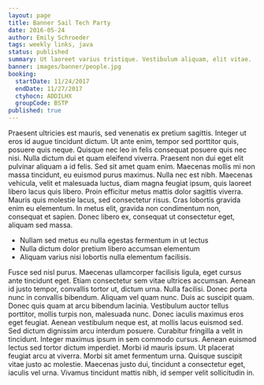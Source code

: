 ```yaml
---
layout: page
title: Banner Sail Tech Party
date: 2016-05-24
author: Emily Schroeder
tags: weekly links, java
status: published
summary: Ut laoreet varius tristique. Vestibulum aliquam, elit vitae.
banner: images/banner/people.jpg
booking:
  startDate: 11/24/2017
  endDate: 11/27/2017
  ctyhocn: ADDILHX
  groupCode: BSTP
published: true
---
```

Praesent ultricies est mauris, sed venenatis ex pretium sagittis. Integer ut eros id augue tincidunt dictum. Ut ante enim, tempor sed porttitor quis, posuere quis neque. Quisque nec leo in felis consequat posuere quis nec nisi. Nulla dictum dui et quam eleifend viverra. Praesent non dui eget elit pulvinar aliquam a id felis. Sed sit amet quam enim. Maecenas mollis mi non massa tincidunt, eu euismod purus maximus. Nulla nec est nibh. Maecenas vehicula, velit et malesuada luctus, diam magna feugiat ipsum, quis laoreet libero lacus quis libero. Proin efficitur metus mattis dolor sagittis viverra. Mauris quis molestie lacus, sed consectetur risus. Cras lobortis gravida enim eu elementum. In metus elit, gravida non condimentum non, consequat et sapien. Donec libero ex, consequat ut consectetur eget, aliquam sed massa.

* Nullam sed metus eu nulla egestas fermentum in ut lectus
* Nulla dictum dolor pretium libero accumsan elementum
* Aliquam varius nisi lobortis nulla elementum facilisis.

Fusce sed nisl purus. Maecenas ullamcorper facilisis ligula, eget cursus ante tincidunt eget. Etiam consectetur sem vitae ultrices accumsan. Aenean id justo tempor, convallis tortor ut, dictum urna. Nulla facilisi. Donec porta nunc in convallis bibendum. Aliquam vel quam nunc.
Duis ac suscipit quam. Donec quis quam at arcu bibendum lacinia. Vestibulum auctor tellus porttitor, mollis turpis non, malesuada nunc. Donec iaculis maximus eros eget feugiat. Aenean vestibulum neque est, at mollis lacus euismod sed. Sed dictum dignissim arcu interdum posuere. Curabitur fringilla a velit in tincidunt. Integer maximus ipsum in sem commodo cursus. Aenean euismod lectus sed tortor dictum imperdiet. Morbi id mauris ipsum. Ut placerat feugiat arcu at viverra. Morbi sit amet fermentum urna. Quisque suscipit vitae justo ac molestie. Maecenas justo dui, tincidunt a consectetur eget, iaculis vel urna. Vivamus tincidunt mattis nibh, id semper velit sollicitudin in.
